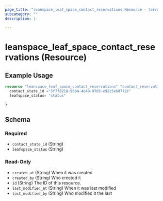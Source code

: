 ```yaml
---
page_title: "leanspace_leaf_space_contact_reservations Resource - terraform-provider-leanspace"
subcategory: ""
description: |-
  
---
```


# leanspace_leaf_space_contact_reservations (Resource)



## Example Usage

```terraform
resource "leanspace_leaf_space_contact_reservations" "contact_reservation" {
  contact_state_id ="5f7f8218-56b4-4c40-9703-e92c5e68772c"
  leafspace_status= "status"

}
```

<!-- schema generated by tfplugindocs -->
## Schema

### Required

- `contact_state_id` (String)
- `leafspace_status` (String)

### Read-Only

- `created_at` (String) When it was created
- `created_by` (String) Who created it
- `id` (String) The ID of this resource.
- `last_modified_at` (String) When it was last modified
- `last_modified_by` (String) Who modified it the last
